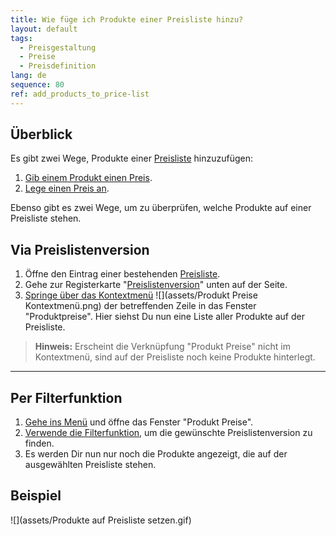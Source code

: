 ```yaml
---
title: Wie füge ich Produkte einer Preisliste hinzu?
layout: default
tags:
  - Preisgestaltung
  - Preise
  - Preisdefinition
lang: de
sequence: 80
ref: add_products_to_price-list
---
```


## Überblick
Es gibt zwei Wege, Produkte einer [Preisliste](Preisliste_anlegen) hinzuzufügen:
1. [Gib einem Produkt einen Preis](ProduktPreis).
1. [Lege einen Preis an](Preis_anlegen).

Ebenso gibt es zwei Wege, um zu überprüfen, welche Produkte auf einer Preisliste stehen.

## Via Preislistenversion
1. Öffne den Eintrag einer bestehenden [Preisliste](Menu).
1. Gehe zur Registerkarte "[Preislistenversion](Preislistenversion_anlegen)" unten auf der Seite.
1. [Springe über das Kontextmenü](Springezu_Kontextmenue) ![](assets/Produkt Preise Kontextmenü.png) der betreffenden Zeile in das Fenster "Produktpreise". Hier siehst Du nun eine Liste aller Produkte auf der Preisliste.
 >**Hinweis:** Erscheint die Verknüpfung "Produkt Preise" nicht im Kontextmenü, sind auf der Preisliste noch keine Produkte hinterlegt.

---

## Per Filterfunktion
1. [Gehe ins Menü](Menu) und öffne das Fenster "Produkt Preise".
1. [Verwende die Filterfunktion](Filterfunktion), um die gewünschte Preislistenversion zu finden.
1. Es werden Dir nun nur noch die Produkte angezeigt, die auf der ausgewählten Preisliste stehen.

## Beispiel
![](assets/Produkte auf Preisliste setzen.gif)
